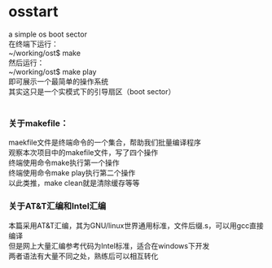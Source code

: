 # osstart

a simple os boot sector<br>
在终端下运行：<br>
~/working/ost$ make<br>
然后运行：<br>
~/working/ost$ make play<br>
即可展示一个最简单的操作系统<br>
其实这只是一个实模式下的引导扇区（boot sector）<br>
<br>
### 关于makefile：

maekfile文件是终端命令的一个集合，帮助我们批量编译程序<br>
观察本次项目中的makefile文件，写了四个操作<br>
终端使用命令make执行第一个操作<br>
终端使用命令make play执行第二个操作<br>
以此类推，make clean就是清除缓存等等<br>

### 关于AT&T汇编和Intel汇编

本篇采用AT&T汇编，其为GNU/linux世界通用标准，文件后缀.s，可以用gcc直接编译<br>
但是网上大量汇编参考代码为Intel标准，适合在windows下开发<br>
两者语法有大量不同之处，熟练后可以相互转化<br>

